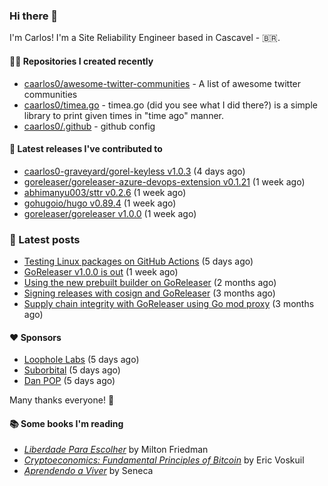 ### Hi there 👋

I'm Carlos! I'm a Site Reliability Engineer based in Cascavel - 🇧🇷.

#### 👨‍💻 Repositories I created recently
- [caarlos0/awesome-twitter-communities](https://github.com/caarlos0/awesome-twitter-communities) - A list of awesome twitter communities
- [caarlos0/timea.go](https://github.com/caarlos0/timea.go) - timea.go (did you see what I did there?) is a simple library to print given times in &#34;time ago&#34; manner.
- [caarlos0/.github](https://github.com/caarlos0/.github) - github config

#### 🚀 Latest releases I've contributed to


- [caarlos0-graveyard/gorel-keyless v1.0.3](https://github.com/caarlos0-graveyard/gorel-keyless/releases/tag/v1.0.3) (4 days ago)
- [goreleaser/goreleaser-azure-devops-extension v0.1.21](https://github.com/goreleaser/goreleaser-azure-devops-extension/releases/tag/v0.1.21) (1 week ago)
- [abhimanyu003/sttr v0.2.6](https://github.com/abhimanyu003/sttr/releases/tag/v0.2.6) (1 week ago)
- [gohugoio/hugo v0.89.4](https://github.com/gohugoio/hugo/releases/tag/v0.89.4) (1 week ago)
- [goreleaser/goreleaser v1.0.0](https://github.com/goreleaser/goreleaser/releases/tag/v1.0.0) (1 week ago)

### 📄 Latest posts
- [Testing Linux packages on GitHub Actions](https://carlosbecker.com/posts/linux-pkgs-github-actions/) (5 days ago)
- [GoReleaser v1.0.0 is out](https://carlosbecker.com/posts/goreleaser-v1/) (1 week ago)
- [Using the new prebuilt builder on GoReleaser](https://carlosbecker.com/posts/goreleaser-prebuilt/) (2 months ago)
- [Signing releases with cosign and GoReleaser](https://carlosbecker.com/posts/goreleaser-cosign/) (3 months ago)
- [Supply chain integrity with GoReleaser using Go mod proxy](https://carlosbecker.com/posts/supply-chain-goreleaser-go-mod-proxy/) (3 months ago)

#### ❤️ Sponsors
- [Loophole Labs](https://github.com/loopholelabs) (5 days ago)
- [Suborbital](https://github.com/suborbital) (5 days ago)
- [Dan POP](https://github.com/danpopnyc) (5 days ago)

Many thanks everyone! 🙏

#### 📚 Some books I'm reading
- _[Liberdade Para Escolher](https://www.goodreads.com/book/show/17238591-liberdade-para-escolher)_ by Milton Friedman
- _[Cryptoeconomics: Fundamental Principles of Bitcoin](https://www.goodreads.com/book/show/56919322-cryptoeconomics)_ by Eric Voskuil
- _[Aprendendo a Viver](https://www.goodreads.com/book/show/28219486-aprendendo-a-viver)_ by Seneca
